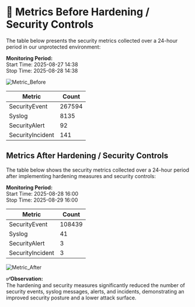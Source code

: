 # 🔴 Metrics Before Hardening / Security Controls

The table below presents the security metrics collected over a 24-hour period in our unprotected environment:

**Monitoring Period:**  
Start Time: 2025-08-27 14:38  
Stop Time: 2025-08-28 14:38  

![Metric_Before](https://github.com/AliChoukatli/Azure-Honeynet-SOC-Lab/blob/main/Screenshots/Metric_before.png)

| Metric                   | Count
| ------------------------ | -----
| SecurityEvent            | 267594
| Syslog                   | 8135
| SecurityAlert            | 92
| SecurityIncident         | 141


## Metrics After Hardening / Security Controls

The table below shows the security metrics collected over a 24-hour period after implementing hardening measures and security controls:

**Monitoring Period:**  
Start Time: 2025-08-28 16:00  
Stop Time: 2025-08-29 16:00  

| Metric                   | Count
| ------------------------ | -----
| SecurityEvent            | 108439
| Syslog                   | 41
| SecurityAlert            | 3
| SecurityIncident         | 3

![Metric_After](https://github.com/AliChoukatli/Azure-Honeynet-SOC-Lab/blob/main/Screenshots/Metric_after.png)

**✅Observation:**  
The hardening and security measures significantly reduced the number of security events, syslog messages, alerts, and incidents, demonstrating an improved security posture and a lower attack surface.

